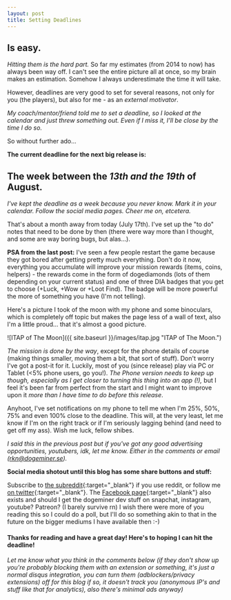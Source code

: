 ```yaml
---
layout: post
title: Setting Deadlines
---
```


## Is easy.

*Hitting them is the hard part.* So far my estimates (from 2014 to now) has always been way off. I can't see the entire picture all at once, so my brain makes an estimation. Somehow I always underestimate the time it will take.

However, deadlines are very good to set for several reasons, not only for you (the players), but also for me - as an *external motivator*.

*My coach/mentor/friend told me to set a deadline, so I looked at the calendar and just threw something out. Even if I miss it, I'll be close by the time I do so.*

So without further ado...

**The current deadline for the next big release is:**

## The week between the *13th and the 19th* of August.

*I've kept the deadline as a week because you never know. Mark it in your calendar. Follow the social media pages. Cheer me on, etcetera.*

That's about a month away from today (July 17th). I've set up the "to do" notes that need to be done by then (there were way more than I thought, and some are way boring bugs, but alas...).

**PSA from the last post:** I've seen a few people restart the game because they got bored after getting pretty much everything. Don't do it now, everything you accumulate will improve your mission rewards (items, coins, helpers) - the rewards come in the form of dogediamonds (lots of them depending on your current status) and one of three DIA badges that you get to choose (+Luck, +Wow or +Loot Find). The badge will be more powerful the more of something you have (I'm not telling).

Here's a picture I took of the moon with my phone and some binoculars, which is completely off topic but makes the page less of a wall of text, also I'm a little proud... that it's almost a good picture.

![ITAP of The Moon]({{ site.baseurl }}/images/itap.jpg "ITAP of The Moon.")

*The mission is done by the way*, except for the phone details of course (making things smaller, moving them a bit, that sort of stuff). Don't worry I've got a post-it for it. Luckily, most of you (since release) play via PC or Tablet (<5% phone users, go you!). *The Phone version needs to keep up though, especially as I get closer to turning this thing into an app (!),* but I feel it's been far from perfect from the start and I might want to improve upon it *more than I have time to do before this release*.

Anyhoot, I've set notifications on my phone to tell me when I'm 25%, 50%, 75% and even 100% close to the deadline. This will, at the very least, let me know if I'm on the right track or if I'm seriously lagging behind (and need to get off my ass). Wish me luck, fellow shibes.

*I said this in the previous post but if you've got any good advertising opportunities, youtubers, idk, let me know. Either in the comments or email (rkn@dogeminer.se).*

**Social media shotout until this blog has some share buttons and stuff:**

Subscribe to [the subreddit](https://www.reddit.com/r/DogeMiner/){:target="_blank"} if you use reddit, or follow me [on twitter](https://twitter.com/rknDA1337){:target="_blank"}. The [Facebook page](https://www.facebook.com/dogeminer/){:target="_blank"} also exists and should I get the dogeminer dev stuff on snapchat, instagram, youtube? Patreon? (I barely survive rn) I wish there were more of you reading this so I could do a poll, but I'll do so something akin to that in the future on the bigger mediums I have available then :-)

#### Thanks for reading and have a great day! Here's to hoping I can hit the deadline!

*Let me know what you think in the comments below (if they don't show up you're probably blocking them with an extension or something, it's just a normal disqus integration, you can turn them (adblockers/privacy extensions) off for this blog if so, it doesn't track you (anonymous IP's and stuff like that for analytics), also there's minimal ads anyway)*